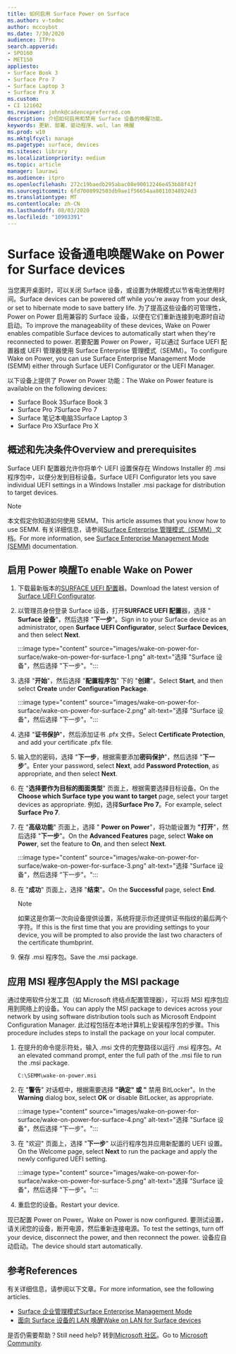 ```yaml
---
title: 如何启用 Surface Power on Surface
ms.author: v-todmc
author: mccoybot
ms.date: 7/30/2020
audience: ITPro
search.appverid:
- SPO160
- MET150
appliesto:
- Surface Book 3
- Surface Pro 7
- Surface Laptop 3
- Surface Pro X
ms.custom:
- CI 121602
ms.reviewer: johnk@cadencepreferred.com
description: 介绍如何启用和禁用 Surface 设备的唤醒功能。
keywords: 更新、部署、驱动程序、wol、lan 唤醒
ms.prod: w10
ms.mktglfcycl: manage
ms.pagetype: surface, devices
ms.sitesec: library
ms.localizationpriority: medium
ms.topic: article
manager: laurawi
ms.audience: itpro
ms.openlocfilehash: 272c19baedb295abac08e90012246e453b88f42f
ms.sourcegitcommit: 6fd7008992503db9ae1f56654aa80110348924d3
ms.translationtype: MT
ms.contentlocale: zh-CN
ms.lasthandoff: 08/03/2020
ms.locfileid: "10903391"
---
```

# <span data-ttu-id="1add0-104">Surface 设备通电唤醒</span><span class="sxs-lookup"><span data-stu-id="1add0-104">Wake on Power for Surface devices</span></span>

<span data-ttu-id="1add0-105">当您离开桌面时，可以关闭 Surface 设备，或设置为休眠模式以节省电池使用时间。</span><span class="sxs-lookup"><span data-stu-id="1add0-105">Surface devices can be powered off while you're away from your desk, or set to hibernate mode to save battery life.</span></span> <span data-ttu-id="1add0-106">为了提高这些设备的可管理性，Power on Power 启用兼容的 Surface 设备，以便在它们重新连接到电源时自动启动。</span><span class="sxs-lookup"><span data-stu-id="1add0-106">To improve the manageability of these devices, Wake on Power enables compatible Surface devices to automatically start when they're reconnected to power.</span></span> <span data-ttu-id="1add0-107">若要配置 Power on Power，可以通过 Surface UEFI 配置器或 UEFI 管理器使用 Surface Enterprise 管理模式（SEMM）。</span><span class="sxs-lookup"><span data-stu-id="1add0-107">To configure Wake on Power, you can use Surface Enterprise Management Mode (SEMM) either through Surface UEFI Configurator or the UEFI Manager.</span></span>

<span data-ttu-id="1add0-108">以下设备上提供了 Power on Power 功能：</span><span class="sxs-lookup"><span data-stu-id="1add0-108">The Wake on Power feature is available on the following devices:</span></span>

- <span data-ttu-id="1add0-109">Surface Book 3</span><span class="sxs-lookup"><span data-stu-id="1add0-109">Surface Book 3</span></span>
- <span data-ttu-id="1add0-110">Surface Pro 7</span><span class="sxs-lookup"><span data-stu-id="1add0-110">Surface Pro 7</span></span>
- <span data-ttu-id="1add0-111">Surface 笔记本电脑3</span><span class="sxs-lookup"><span data-stu-id="1add0-111">Surface Laptop 3</span></span>
- <span data-ttu-id="1add0-112">Surface Pro X</span><span class="sxs-lookup"><span data-stu-id="1add0-112">Surface Pro X</span></span> 

## <span data-ttu-id="1add0-113">概述和先决条件</span><span class="sxs-lookup"><span data-stu-id="1add0-113">Overview and prerequisites</span></span>

<span data-ttu-id="1add0-114">Surface UEFI 配置器允许你将单个 UEFI 设置保存在 Windows Installer 的 .msi 程序包中，以便分发到目标设备。</span><span class="sxs-lookup"><span data-stu-id="1add0-114">Surface UEFI Configurator lets you save individual UEFI settings in a Windows Installer .msi package for distribution to target devices.</span></span> 

> [!NOTE]
> <span data-ttu-id="1add0-115">本文假定你知道如何使用 SEMM。</span><span class="sxs-lookup"><span data-stu-id="1add0-115">This article assumes that you know how to use SEMM.</span></span> <span data-ttu-id="1add0-116">有关详细信息，请参阅[Surface Enterprise 管理模式（SEMM）](surface-enterprise-management-mode.md)文档。</span><span class="sxs-lookup"><span data-stu-id="1add0-116">For more information, see [Surface Enterprise Management Mode (SEMM)](surface-enterprise-management-mode.md) documentation.</span></span>

## <span data-ttu-id="1add0-117">启用 Power 唤醒</span><span class="sxs-lookup"><span data-stu-id="1add0-117">To enable Wake on Power</span></span>

1.  <span data-ttu-id="1add0-118">下载最新版本的[SURFACE UEFI 配置](https://www.microsoft.com/download/confirmation.aspx?id=46703)器。</span><span class="sxs-lookup"><span data-stu-id="1add0-118">Download the latest version of [Surface UEFI Configurator](https://www.microsoft.com/download/confirmation.aspx?id=46703).</span></span>
2.  <span data-ttu-id="1add0-119">以管理员身份登录 Surface 设备，打开**SURFACE UEFI 配置**器，选择 " **Surface 设备**"，然后选择 "**下一步**"。</span><span class="sxs-lookup"><span data-stu-id="1add0-119">Sign in to your Surface device as an administrator, open **Surface UEFI Configurator**, select **Surface Devices**, and then select **Next**.</span></span>

    :::image type="content" source="images/wake-on-power-for-surface/wake-on-power-for-surface-1.png" alt-text="选择 &quot;Surface 设备&quot;，然后选择 &quot;下一步&quot;。":::
3.  <span data-ttu-id="1add0-121">选择 "**开始**"，然后选择 "**配置程序包**" 下的 "**创建**"。</span><span class="sxs-lookup"><span data-stu-id="1add0-121">Select **Start**, and then select **Create** under **Configuration Package**.</span></span>

    :::image type="content" source="images/wake-on-power-for-surface/wake-on-power-for-surface-2.png" alt-text="选择 &quot;Surface 设备&quot;，然后选择 &quot;下一步&quot;。":::
4.  <span data-ttu-id="1add0-123">选择 "**证书保护**"，然后添加证书 .pfx 文件。</span><span class="sxs-lookup"><span data-stu-id="1add0-123">Select **Certificate Protection**, and add your certificate .pfx file.</span></span> 
5. <span data-ttu-id="1add0-124">输入您的密码，选择 "**下一步**，根据需要添加**密码保护**"，然后选择 "**下一步**"。</span><span class="sxs-lookup"><span data-stu-id="1add0-124">Enter your password, select **Next**, add **Password Protection**, as appropriate, and then select **Next**.</span></span>
6.  <span data-ttu-id="1add0-125">在 "**选择要作为目标的图面类型**" 页面上，根据需要选择目标设备。</span><span class="sxs-lookup"><span data-stu-id="1add0-125">On the **Choose which Surface type you want to target** page, select your target devices as appropriate.</span></span> <span data-ttu-id="1add0-126">例如，选择**Surface Pro 7**。</span><span class="sxs-lookup"><span data-stu-id="1add0-126">For example, select **Surface Pro 7**.</span></span>
7.  <span data-ttu-id="1add0-127">在 "**高级功能**" 页面上，选择 " **Power on Power**"，将功能设置为 **"打开**"，然后选择 "**下一步**"。</span><span class="sxs-lookup"><span data-stu-id="1add0-127">On the **Advanced Features** page, select **Wake on Power**, set the feature to **On**, and then select **Next**.</span></span>

    :::image type="content" source="images/wake-on-power-for-surface/wake-on-power-for-surface-3.png" alt-text="选择 &quot;Surface 设备&quot;，然后选择 &quot;下一步&quot;。"::: 
8.  <span data-ttu-id="1add0-129">在 "**成功**" 页面上，选择 "**结束**"。</span><span class="sxs-lookup"><span data-stu-id="1add0-129">On the **Successful** page, select **End**.</span></span>

    > [!NOTE]
    > <span data-ttu-id="1add0-130">如果这是你第一次向设备提供设置，系统将提示你还提供证书指纹的最后两个字符。</span><span class="sxs-lookup"><span data-stu-id="1add0-130">If this is the first time that you are providing settings to your device, you will be prompted to also provide the last two characters of the certificate thumbprint.</span></span> 
9.  <span data-ttu-id="1add0-131">保存 .msi 程序包。</span><span class="sxs-lookup"><span data-stu-id="1add0-131">Save the .msi package.</span></span> 

## <span data-ttu-id="1add0-132">应用 MSI 程序包</span><span class="sxs-lookup"><span data-stu-id="1add0-132">Apply the MSI package</span></span> 

<span data-ttu-id="1add0-133">通过使用软件分发工具（如 Microsoft 终结点配置管理器），可以将 MSI 程序包应用到网络上的设备。</span><span class="sxs-lookup"><span data-stu-id="1add0-133">You can apply the MSI package to devices across your network by using software distribution tools such as Microsoft Endpoint Configuration Manager.</span></span> <span data-ttu-id="1add0-134">此过程包括在本地计算机上安装程序包的步骤。</span><span class="sxs-lookup"><span data-stu-id="1add0-134">This procedure includes steps to install the package on your local computer.</span></span> 

1.  <span data-ttu-id="1add0-135">在提升的命令提示符处，输入 .msi 文件的完整路径以运行 .msi 程序包。</span><span class="sxs-lookup"><span data-stu-id="1add0-135">At an elevated command prompt, enter the full path of the .msi file to run the .msi package.</span></span> 

    ```
    C:\SEMM\wake-on-power.msi 
    ```

2.  <span data-ttu-id="1add0-136">在 "**警告**" 对话框中，根据需要选择 **"确定" 或 "** 禁用 BitLocker"。</span><span class="sxs-lookup"><span data-stu-id="1add0-136">In the **Warning** dialog box, select **OK** or disable BitLocker, as appropriate.</span></span>

    :::image type="content" source="images/wake-on-power-for-surface/wake-on-power-for-surface-4.png" alt-text="选择 &quot;Surface 设备&quot;，然后选择 &quot;下一步&quot;。":::
3.  <span data-ttu-id="1add0-138">在 "欢迎" 页面上，选择 "**下一步**" 以运行程序包并应用新配置的 UEFI 设置。</span><span class="sxs-lookup"><span data-stu-id="1add0-138">On the Welcome page, select **Next** to run the package and apply the newly configured UEFI setting.</span></span>

    :::image type="content" source="images/wake-on-power-for-surface/wake-on-power-for-surface-5.png" alt-text="选择 &quot;Surface 设备&quot;，然后选择 &quot;下一步&quot;。":::
4.  <span data-ttu-id="1add0-140">重启您的设备。</span><span class="sxs-lookup"><span data-stu-id="1add0-140">Restart your device.</span></span> 

<span data-ttu-id="1add0-141">现已配置 Power on Power。</span><span class="sxs-lookup"><span data-stu-id="1add0-141">Wake on Power is now configured.</span></span> <span data-ttu-id="1add0-142">要测试设置，请关闭您的设备，断开电源，然后重新连接电源。</span><span class="sxs-lookup"><span data-stu-id="1add0-142">To test the settings, turn off your device, disconnect the power, and then reconnect the power.</span></span> <span data-ttu-id="1add0-143">设备应自动启动。</span><span class="sxs-lookup"><span data-stu-id="1add0-143">The device should start automatically.</span></span> 

## <span data-ttu-id="1add0-144">参考</span><span class="sxs-lookup"><span data-stu-id="1add0-144">References</span></span>

<span data-ttu-id="1add0-145">有关详细信息，请参阅以下文章。</span><span class="sxs-lookup"><span data-stu-id="1add0-145">For more information, see the following articles.</span></span> 

- [<span data-ttu-id="1add0-146">Surface 企业管理模式</span><span class="sxs-lookup"><span data-stu-id="1add0-146">Surface Enterprise Management Mode</span></span>](surface-enterprise-management-mode.md)
- [<span data-ttu-id="1add0-147">面向 Surface 设备的 LAN 唤醒</span><span class="sxs-lookup"><span data-stu-id="1add0-147">Wake on LAN for Surface devices</span></span>](wake-on-lan-for-surface-devices.md)

<span data-ttu-id="1add0-148">是否仍需要帮助？</span><span class="sxs-lookup"><span data-stu-id="1add0-148">Still need help?</span></span> <span data-ttu-id="1add0-149">转到[Microsoft 社区](https://answers.microsoft.com/)。</span><span class="sxs-lookup"><span data-stu-id="1add0-149">Go to [Microsoft Community](https://answers.microsoft.com/).</span></span>